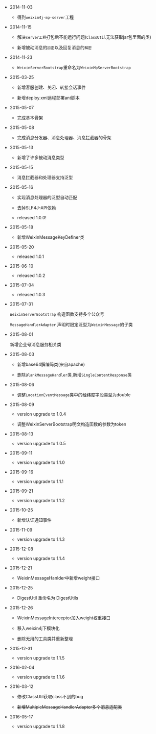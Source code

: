 * 2014-11-03

  + 得到`weixin4j-mp-server`工程

* 2014-11-15

  +  解决`server工程`打包后不能运行问题(`ClassUtil`无法获取jar包里面的类)
  
  + 新增被动消息的`加密`以及回复消息的`解密`
  
* 2014-11-23

  + `WeixinServerBootstrap`重命名为`WeixinMpServerBootstrap`
  
* 2015-03-25

  + 新增客服创建、关闭、转接会话事件
  
  + 新增deploy.xml远程部署ant脚本
  
* 2015-05-07

  + 完成基本骨架
  
* 2015-05-08

  + 完成消息分发器、消息处理器、消息拦截器的骨架
  
* 2015-05-13

  + 新增了许多被动消息类型
  
* 2015-05-15

  + 消息拦截器和处理器支持泛型
  
* 2015-05-16

  + 实现消息处理器的泛型自动匹配
  
  + 去掉SLF4J-API依赖
  
  + released 1.0.0!
  
* 2015-05-18

  + 新增WeixinMessageKeyDefiner类
  
* 2015-05-20

  + released 1.0.1
  
* 2015-06-10

  + released 1.0.2
  
* 2015-07-04

  + released 1.0.3
  
* 2015-07-31

  `WeixinServerBootstrap` 构造函数支持多个公众号
  
  `MessageHandlerAdapter` 声明时限定泛型为`WeixinMessage`的子类
  
* 2015-08-01

  新增企业号消息服务相关类
  
* 2015-08-03

  + 新增base64解编码类(来自apache)
  
  + 删除`BlankMessageHandler`类,新增`SingleContentResponse`类
  
* 2015-08-06

  + 调整`LocationEventMessage`类中的经纬度字段类型为double
  
* 2015-08-09
 
  + version upgrade to 1.0.4
  
  + 调整WeixinServerBootstrap明文构造函数的参数为token
  
* 2015-08-13

  + version upgrade to 1.0.5
  
* 2015-09-11

  + version upgrade to 1.1.0
  
* 2015-09-16

  + version upgrade to 1.1.1
  
* 2015-09-21

  + version upgrade to 1.1.2
  
* 2015-10-25

  + 新增认证通知事件
  
* 2015-11-09

  + version upgrade to 1.1.3
  
* 2015-12-08
  
  + version upgrade to 1.1.4
  
* 2015-12-21
  
  + WeixinMessageHanlder中新增weight接口
  
* 2015-12-25
  
  + DigestUtil 重命名为 DigestUtils
  
* 2015-12-26
  
  + WeixinMessageInterceptor加入weight权重接口
  
  + 移入weixin4j下模块化
  
  + 删除无用的工具类并重新整理
  
* 2015-12-31
  
  + version upgrade to 1.1.5
  
* 2016-02-04

  + version upgrade to 1.1.6
  
* 2016-03-12

  + 修改ClassUtil获取class不到的bug
  
  + ~~新增MultipleMessageHandlerAdapter多个消息适配类~~
  
* 2016-05-17

  + version upgrade to 1.1.8